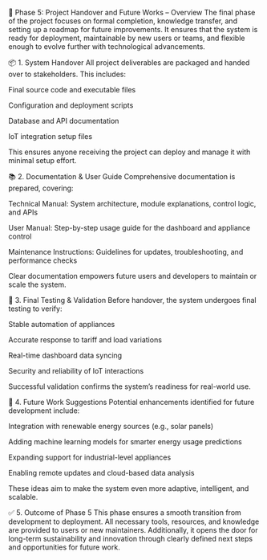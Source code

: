 🔸 Phase 5: Project Handover and Future Works – Overview
The final phase of the project focuses on formal completion, knowledge transfer, and setting up a roadmap for future improvements. It ensures that the system is ready for deployment, maintainable by new users or teams, and flexible enough to evolve further with technological advancements.

📦 1. System Handover
All project deliverables are packaged and handed over to stakeholders. This includes:

Final source code and executable files

Configuration and deployment scripts

Database and API documentation

IoT integration setup files

This ensures anyone receiving the project can deploy and manage it with minimal setup effort.

📚 2. Documentation & User Guide
Comprehensive documentation is prepared, covering:

Technical Manual: System architecture, module explanations, control logic, and APIs

User Manual: Step-by-step usage guide for the dashboard and appliance control

Maintenance Instructions: Guidelines for updates, troubleshooting, and performance checks

Clear documentation empowers future users and developers to maintain or scale the system.

🧪 3. Final Testing & Validation
Before handover, the system undergoes final testing to verify:

Stable automation of appliances

Accurate response to tariff and load variations

Real-time dashboard data syncing

Security and reliability of IoT interactions

Successful validation confirms the system’s readiness for real-world use.

🔭 4. Future Work Suggestions
Potential enhancements identified for future development include:

Integration with renewable energy sources (e.g., solar panels)

Adding machine learning models for smarter energy usage predictions

Expanding support for industrial-level appliances

Enabling remote updates and cloud-based data analysis

These ideas aim to make the system even more adaptive, intelligent, and scalable.

✅ 5. Outcome of Phase 5
This phase ensures a smooth transition from development to deployment. All necessary tools, resources, and knowledge are provided to users or new maintainers. Additionally, it opens the door for long-term sustainability and innovation through clearly defined next steps and opportunities for future work.
